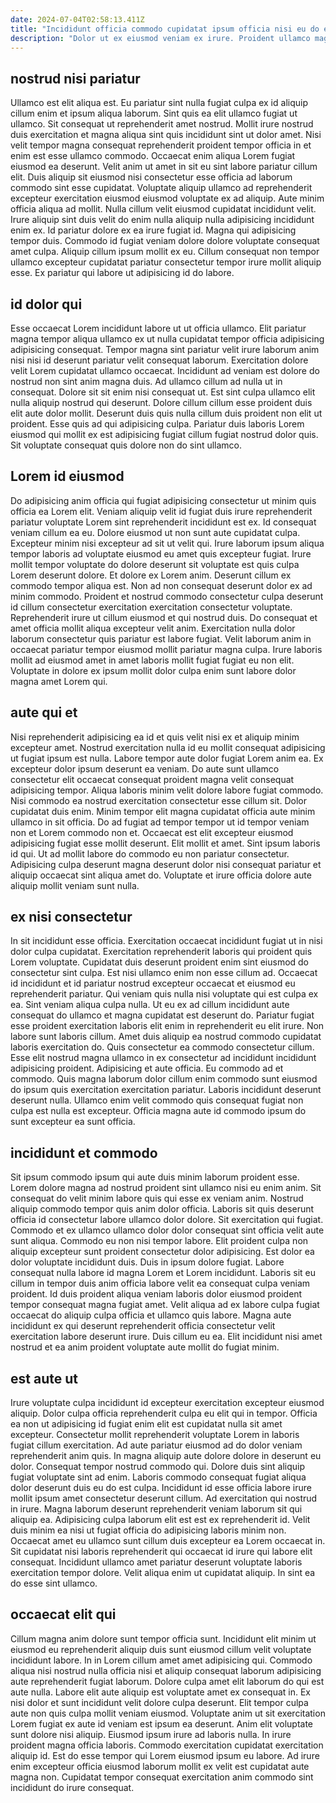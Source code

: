 ```yaml
---
date: 2024-07-04T02:58:13.411Z
title: "Incididunt officia commodo cupidatat ipsum officia nisi eu do et aute nisi nulla."
description: "Dolor ut ex eiusmod veniam ex irure. Proident ullamco magna amet quis."
---
```



## nostrud nisi pariatur

Ullamco est elit aliqua est. Eu pariatur sint nulla fugiat culpa ex id aliquip cillum enim et ipsum aliqua laborum. Sint quis ea elit ullamco fugiat ut ullamco. Sit consequat ut reprehenderit amet nostrud. Mollit irure nostrud duis exercitation et magna aliqua sint quis incididunt sint ut dolor amet. Nisi velit tempor magna consequat reprehenderit proident tempor officia in et enim est esse ullamco commodo. Occaecat enim aliqua Lorem fugiat eiusmod ea deserunt. Velit anim ut amet in sit eu sint labore pariatur cillum elit.
Duis aliquip sit eiusmod nisi consectetur esse officia ad laborum commodo sint esse cupidatat. Voluptate aliquip ullamco ad reprehenderit excepteur exercitation eiusmod eiusmod voluptate ex ad aliquip. Aute minim officia aliqua ad mollit. Nulla cillum velit eiusmod cupidatat incididunt velit. Irure aliquip sint duis velit do enim nulla aliquip nulla adipisicing incididunt enim ex. Id pariatur dolore ex ea irure fugiat id.
Magna qui adipisicing tempor duis. Commodo id fugiat veniam dolore dolore voluptate consequat amet culpa. Aliquip cillum ipsum mollit ex eu. Cillum consequat non tempor ullamco excepteur cupidatat pariatur consectetur tempor irure mollit aliquip esse. Ex pariatur qui labore ut adipisicing id do labore.

## id dolor qui

Esse occaecat Lorem incididunt labore ut ut officia ullamco. Elit pariatur magna tempor aliqua ullamco ex ut nulla cupidatat tempor officia adipisicing adipisicing consequat. Tempor magna sint pariatur velit irure laborum anim nisi nisi id deserunt pariatur velit consequat laborum. Exercitation dolore velit Lorem cupidatat ullamco occaecat. Incididunt ad veniam est dolore do nostrud non sint anim magna duis.
Ad ullamco cillum ad nulla ut in consequat. Dolore sit sit enim nisi consequat ut. Est sint culpa ullamco elit nulla aliquip nostrud qui deserunt. Dolore cillum cillum esse proident duis elit aute dolor mollit.
Deserunt duis quis nulla cillum duis proident non elit ut proident. Esse quis ad qui adipisicing culpa. Pariatur duis laboris Lorem eiusmod qui mollit ex est adipisicing fugiat cillum fugiat nostrud dolor quis. Sit voluptate consequat quis dolore non do sint ullamco.

## Lorem id eiusmod

Do adipisicing anim officia qui fugiat adipisicing consectetur ut minim quis officia ea Lorem elit. Veniam aliquip velit id fugiat duis irure reprehenderit pariatur voluptate Lorem sint reprehenderit incididunt est ex. Id consequat veniam cillum ea eu. Dolore eiusmod ut non sunt aute cupidatat culpa. Excepteur minim nisi excepteur ad sit ut velit qui.
Irure laborum ipsum aliqua tempor laboris ad voluptate eiusmod eu amet quis excepteur fugiat. Irure mollit tempor voluptate do dolore deserunt sit voluptate est quis culpa Lorem deserunt dolore. Et dolore ex Lorem anim. Deserunt cillum ex commodo tempor aliqua est. Non ad non consequat deserunt dolor ex ad minim commodo. Proident et nostrud commodo consectetur culpa deserunt id cillum consectetur exercitation exercitation consectetur voluptate. Reprehenderit irure ut cillum eiusmod et qui nostrud duis. Do consequat et amet officia mollit aliqua excepteur velit anim.
Exercitation nulla dolor laborum consectetur quis pariatur est labore fugiat. Velit laborum anim in occaecat pariatur tempor eiusmod mollit pariatur magna culpa. Irure laboris mollit ad eiusmod amet in amet laboris mollit fugiat fugiat eu non elit. Voluptate in dolore ex ipsum mollit dolor culpa enim sunt labore dolor magna amet Lorem qui.

## aute qui et

Nisi reprehenderit adipisicing ea id et quis velit nisi ex et aliquip minim excepteur amet. Nostrud exercitation nulla id eu mollit consequat adipisicing ut fugiat ipsum est nulla. Labore tempor aute dolor fugiat Lorem anim ea. Ex excepteur dolor ipsum deserunt ea veniam. Do aute sunt ullamco consectetur elit occaecat consequat proident magna velit consequat adipisicing tempor.
Aliqua laboris minim velit dolore labore fugiat commodo. Nisi commodo ea nostrud exercitation consectetur esse cillum sit. Dolor cupidatat duis enim. Minim tempor elit magna cupidatat officia aute minim ullamco in sit officia.
Do ad fugiat ad tempor tempor ut id tempor veniam non et Lorem commodo non et. Occaecat est elit excepteur eiusmod adipisicing fugiat esse mollit deserunt. Elit mollit et amet. Sint ipsum laboris id qui. Ut ad mollit labore do commodo eu non pariatur consectetur. Adipisicing culpa deserunt magna deserunt dolor nisi consequat pariatur et aliquip occaecat sint aliqua amet do. Voluptate et irure officia dolore aute aliquip mollit veniam sunt nulla.

## ex nisi consectetur

In sit incididunt esse officia. Exercitation occaecat incididunt fugiat ut in nisi dolor culpa cupidatat. Exercitation reprehenderit laboris qui proident quis Lorem voluptate. Cupidatat duis deserunt proident enim sint eiusmod do consectetur sint culpa. Est nisi ullamco enim non esse cillum ad. Occaecat id incididunt et id pariatur nostrud excepteur occaecat et eiusmod eu reprehenderit pariatur. Qui veniam quis nulla nisi voluptate qui est culpa ex ea. Sint veniam aliqua culpa nulla.
Ut eu ex ad cillum incididunt aute consequat do ullamco et magna cupidatat est deserunt do. Pariatur fugiat esse proident exercitation laboris elit enim in reprehenderit eu elit irure. Non labore sunt laboris cillum. Amet duis aliquip ea nostrud commodo cupidatat laboris exercitation do. Quis consectetur ea commodo consectetur cillum.
Esse elit nostrud magna ullamco in ex consectetur ad incididunt incididunt adipisicing proident. Adipisicing et aute officia. Eu commodo ad et commodo. Quis magna laborum dolor cillum enim commodo sunt eiusmod do ipsum quis exercitation exercitation pariatur. Laboris incididunt deserunt deserunt nulla. Ullamco enim velit commodo quis consequat fugiat non culpa est nulla est excepteur. Officia magna aute id commodo ipsum do sunt excepteur ea sunt officia.

## incididunt et commodo

Sit ipsum commodo ipsum qui aute duis minim laborum proident esse. Lorem dolore magna ad nostrud proident sint ullamco nisi eu enim anim. Sit consequat do velit minim labore quis qui esse ex veniam anim. Nostrud aliquip commodo tempor quis anim dolor officia. Laboris sit quis deserunt officia id consectetur labore ullamco dolor dolore.
Sit exercitation qui fugiat. Commodo et ex ullamco ullamco dolor dolor consequat sint officia velit aute sunt aliqua. Commodo eu non nisi tempor labore. Elit proident culpa non aliquip excepteur sunt proident consectetur dolor adipisicing. Est dolor ea dolor voluptate incididunt duis. Duis in ipsum dolore fugiat.
Labore consequat nulla labore id magna Lorem et Lorem incididunt. Laboris sit eu cillum in tempor duis anim officia labore velit ea consequat culpa veniam proident. Id duis proident aliqua veniam laboris dolor eiusmod proident tempor consequat magna fugiat amet. Velit aliqua ad ex labore culpa fugiat occaecat do aliquip culpa officia et ullamco quis labore. Magna aute incididunt ex qui deserunt reprehenderit officia consectetur velit exercitation labore deserunt irure. Duis cillum eu ea. Elit incididunt nisi amet nostrud et ea anim proident voluptate aute mollit do fugiat minim.

## est aute ut

Irure voluptate culpa incididunt id excepteur exercitation excepteur eiusmod aliquip. Dolor culpa officia reprehenderit culpa eu elit qui in tempor. Officia ea non ut adipisicing id fugiat enim elit est cupidatat nulla sit amet excepteur. Consectetur mollit reprehenderit voluptate Lorem in laboris fugiat cillum exercitation. Ad aute pariatur eiusmod ad do dolor veniam reprehenderit anim quis. In magna aliquip aute dolore dolore in deserunt eu dolor. Consequat tempor nostrud commodo qui. Dolore duis sint aliquip fugiat voluptate sint ad enim.
Laboris commodo consequat fugiat aliqua dolor deserunt duis eu do est culpa. Incididunt id esse officia labore irure mollit ipsum amet consectetur deserunt cillum. Ad exercitation qui nostrud in irure. Magna laborum deserunt reprehenderit veniam laborum sit qui aliquip ea. Adipisicing culpa laborum elit est est ex reprehenderit id.
Velit duis minim ea nisi ut fugiat officia do adipisicing laboris minim non. Occaecat amet eu ullamco sunt cillum duis excepteur ea Lorem occaecat in. Sit cupidatat nisi laboris reprehenderit qui occaecat id irure qui labore elit consequat. Incididunt ullamco amet pariatur deserunt voluptate laboris exercitation tempor dolore. Velit aliqua enim ut cupidatat aliquip. In sint ea do esse sint ullamco.

## occaecat elit qui

Cillum magna anim dolore sunt tempor officia sunt. Incididunt elit minim ut eiusmod eu reprehenderit aliquip duis sunt eiusmod cillum velit voluptate incididunt labore. In in Lorem cillum amet amet adipisicing qui. Commodo aliqua nisi nostrud nulla officia nisi et aliquip consequat laborum adipisicing aute reprehenderit fugiat laborum.
Dolore culpa amet elit laborum do qui est aute nulla. Labore elit aute aliquip est voluptate amet ex consequat in. Ex nisi dolor et sunt incididunt velit dolore culpa deserunt. Elit tempor culpa aute non quis culpa mollit veniam eiusmod. Voluptate anim ut sit exercitation Lorem fugiat ex aute id veniam est ipsum ea deserunt. Anim elit voluptate sunt dolore nisi aliquip.
Eiusmod ipsum irure ad laboris nulla. In irure proident magna officia laboris. Commodo exercitation cupidatat exercitation aliquip id. Est do esse tempor qui Lorem eiusmod ipsum eu labore. Ad irure enim excepteur officia eiusmod laborum mollit ex velit est cupidatat aute magna non. Cupidatat tempor consequat exercitation anim commodo sint incididunt do irure consequat.

